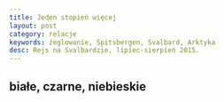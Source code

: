 ```yaml
---
title: Jeden stopień więcej
layout: post
category: relacje
keywords: żeglowanie, Spitsbergen, Svalbard, Arktyka
desc: Rejs na Svalbardzie, lipiec-sierpień 2015.
---
```


## białe, czarne, niebieskie